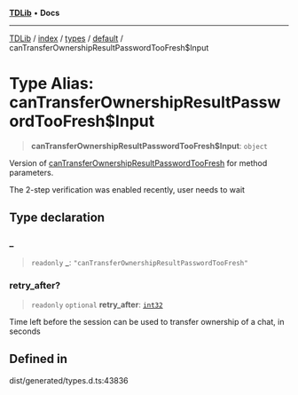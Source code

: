 [**TDLib**](../../../../../../README.md) • **Docs**

***

[TDLib](../../../../../../modules.md) / [index](../../../../../README.md) / [types](../../../README.md) / [default](../README.md) / canTransferOwnershipResultPasswordTooFresh$Input

# Type Alias: canTransferOwnershipResultPasswordTooFresh$Input

> **canTransferOwnershipResultPasswordTooFresh$Input**: `object`

Version of [canTransferOwnershipResultPasswordTooFresh](canTransferOwnershipResultPasswordTooFresh.md) for method parameters.

The 2-step verification was enabled recently, user needs to wait

## Type declaration

### \_

> `readonly` **\_**: `"canTransferOwnershipResultPasswordTooFresh"`

### retry\_after?

> `readonly` `optional` **retry\_after**: [`int32`](int32-1.md)

Time left before the session can be used to transfer ownership of a chat, in seconds

## Defined in

dist/generated/types.d.ts:43836
